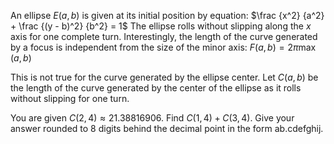 An ellipse $E(a, b)$ is given at its initial position by equation:
$\frac {x^2} {a^2} + \frac {(y - b)^2} {b^2} = 1$
The ellipse rolls without slipping along the $x$ axis for one complete turn. Interestingly, the length of the curve generated by a focus is independent from the size of the minor axis:
$F(a,b) =  2 \pi \max(a,b)$

This is not true for the curve generated by the ellipse center. Let $C(a, b)$ be the length of the curve generated by the center of the ellipse as it rolls without slipping for one turn.

You are given $C(2, 4) \approx 21.38816906$.
Find $C(1, 4) + C(3, 4)$. Give your answer rounded to $8$ digits behind the decimal point in the form ab.cdefghij.